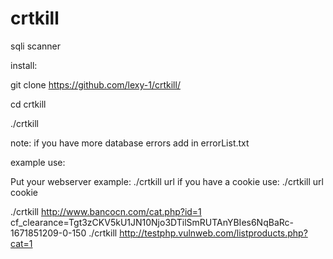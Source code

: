 # crtkill
sqli scanner


install:

git clone https://github.com/lexy-1/crtkill/

cd crtkill

./crtkill

note:
if you have more database errors add in errorList.txt

example use:

Put your webserver example: ./crtkill url
if you have a cookie use: ./crtkill url cookie

./crtkill http://www.bancocn.com/cat.php?id=1 cf_clearance=Tgt3zCKV5kU1JN10Njo3DTilSmRUTAnYBIes6NqBaRc-1671851209-0-150
./crtkill http://testphp.vulnweb.com/listproducts.php?cat=1
